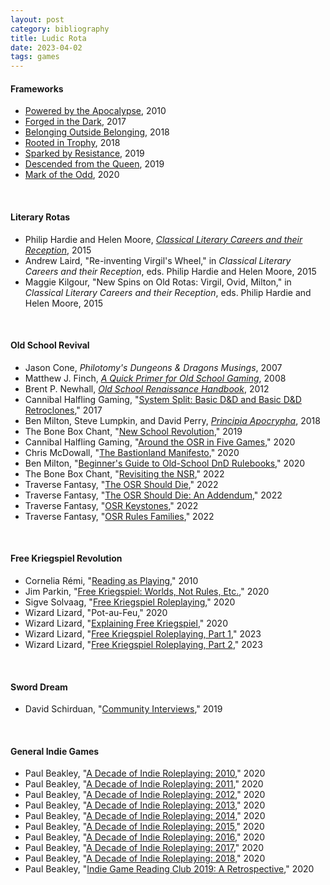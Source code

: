 ```yaml
---
layout: post
category: bibliography
title: Ludic Rota
date: 2023-04-02
tags: games
---
```


#### Frameworks

* [Powered by the Apocalypse](http://apocalypse-world.com/pbta/games/find), 2010
* [Forged in the Dark](https://bladesinthedark.com/forged-dark), 2017
* [Belonging Outside Belonging](https://buriedwithoutceremony.com/belonging), 2018
* [Rooted in Trophy](https://trophyrpg.com/system/), 2018
* [Sparked by Resistance](https://rowanrookanddecard.com/product/the-resistance-toolbox/), 2019
* [Descended from the Queen](https://forthequeengame.com/), 2019
* [Mark of the Odd](https://drive.google.com/drive/folders/1AxH25aVWJETisfWNrxCOAHyKE7OCVgS1), 2020

<br>


#### Literary Rotas

* Philip Hardie and Helen Moore, [*Classical Literary Careers and their Reception*](https://www.cambridge.org/ca/academic/subjects/classical-studies/classical-literature/classical-literary-careers-and-their-reception), 2015
* Andrew Laird, "Re-inventing Virgil's Wheel," in *Classical Literary Careers and their Reception*, eds. Philip Hardie and Helen Moore, 2015
* Maggie Kilgour, "New Spins on Old Rotas: Virgil, Ovid, Milton," in *Classical Literary Careers and their Reception*, eds. Philip Hardie and Helen Moore, 2015

<br>


#### Old School Revival

* Jason Cone, *Philotomy's Dungeons & Dragons Musings*, 2007
* Matthew J. Finch, [*A Quick Primer for Old School Gaming*](https://www.lulu.com/shop/matthew-finch/quick-primer-for-old-school-gaming/ebook/product-3159558.html), 2008
* Brent P. Newhall, [*Old School Renaissance Handbook*](https://www.drivethrurpg.com/product/109631/Old-School-Renaissance-Handbook), 2012
* Cannibal Halfling Gaming, "[System Split: Basic D&D and Basic D&D Retroclones](https://cannibalhalflinggaming.com/2017/10/25/system-split-basic-dd-and-basic-dd-retroclones/)," 2017
* Ben Milton, Steve Lumpkin, and David Perry, [*Principia Apocrypha*](https://lithyscaphe.blogspot.com/p/principia-apocrypha.html), 2018
* The Bone Box Chant, "[New School Revolution](https://boneboxchant.wordpress.com/2019/12/21/nsr/)," 2019
* Cannibal Halfling Gaming, "[Around the OSR in Five Games](https://cannibalhalflinggaming.com/2020/03/25/around-the-osr-in-five-games/)," 2020
* Chris McDowall, "[The Bastionland Manifesto](https://www.bastionland.com/2020/04/the-bastionland-manifesto.html)," 2020
* Ben Milton, "[Beginner's Guide to Old-School DnD Rulebooks](https://www.youtube.com/watch?v=JHQaed6GAHc)," 2020
* The Bone Box Chant, "[Revisiting the NSR](https://boneboxchant.wordpress.com/2022/05/04/revisiting-the-nsr/)," 2022
* Traverse Fantasy, "[The OSR Should Die](https://traversefantasy.blogspot.com/2022/06/the-osr-should-die.html)," 2022
* Traverse Fantasy, "[The OSR Should Die: An Addendum](https://traversefantasy.blogspot.com/2022/06/the-osr-should-die-addendum.html)," 2022
* Traverse Fantasy, "[OSR Keystones](https://traversefantasy.blogspot.com/p/keystone-readings.html)," 2022
* Traverse Fantasy, "[OSR Rules Families](https://traversefantasy.blogspot.com/2022/12/osr-rules-families.html)," 2022

<br>


#### Free Kriegspiel Revolution

* Cornelia Rémi, "[Reading as Playing](https://www.researchgate.net/publication/256496712_Reading_as_Playing_The_Cognitive_Challenge_of_the_Wimmelbook)," 2010
* Jim Parkin, "[Free Kriegspiel: Worlds, Not Rules, Etc.](https://d66kobolds.blogspot.com/2020/09/free-kriegsspiel-worlds-not-rules-etc.html)," 2020
* Sigve Solvaag, "[Free Kriegspiel Roleplaying](https://www.revenant-quill.com/p/free-kriegsspiel-roleplaying.html)," 2020
* Wizard Lizard, "Pot-au-Feu," 2020
* Wizard Lizard, "[Explaining Free Kriegspiel](https://undergroundadv.blogspot.com/2020/09/explaining-free-kriegsspiel-to-various.html)," 2020
* Wizard Lizard, "[Free Kriegspiel Roleplaying, Part 1](https://undergroundadv.blogspot.com/2023/01/free-kriegsspiel-roleplaying.html)," 2023
* Wizard Lizard, "[Free Kriegspiel Roleplaying, Part 2](https://undergroundadv.blogspot.com/2023/01/free-kriegsspiel-roleplaying-part-2-old.html)," 2023

<br>


#### Sword Dream

* David Schirduan, "[Community Interviews](https://www.technicalgrimoire.com/david/2019/06/sworddream)," 2019

<br>


#### General Indie Games

* Paul Beakley, "[A Decade of Indie Roleplaying: 2010](https://www.indiegamereadingclub.com/indie-game-reading-club/a-decade-of-indie-roleplaying-2010/)," 2020
* Paul Beakley, "[A Decade of Indie Roleplaying: 2011](https://www.indiegamereadingclub.com/indie-game-reading-club/a-decade-of-indie-roleplaying-2011/)," 2020
* Paul Beakley, "[A Decade of Indie Roleplaying: 2012](https://www.indiegamereadingclub.com/indie-game-reading-club/a-decade-of-indie-roleplaying-2012/)," 2020
* Paul Beakley, "[A Decade of Indie Roleplaying: 2013](https://www.indiegamereadingclub.com/indie-game-reading-club/a-decade-of-indie-roleplaying-2013/)," 2020
* Paul Beakley, "[A Decade of Indie Roleplaying: 2014](https://www.indiegamereadingclub.com/indie-game-reading-club/a-decade-of-indie-roleplaying-2014/)," 2020
* Paul Beakley, "[A Decade of Indie Roleplaying: 2015](https://www.indiegamereadingclub.com/indie-game-reading-club/a-decade-of-indie-roleplaying-2015/)," 2020
* Paul Beakley, "[A Decade of Indie Roleplaying: 2016](https://www.indiegamereadingclub.com/indie-game-reading-club/a-decade-of-indie-roleplaying-2016/)," 2020
* Paul Beakley, "[A Decade of Indie Roleplaying: 2017](https://www.indiegamereadingclub.com/indie-game-reading-club/a-decade-of-indie-roleplaying-2017/)," 2020
* Paul Beakley, "[A Decade of Indie Roleplaying: 2018](https://www.indiegamereadingclub.com/indie-game-reading-club/a-decade-of-indie-roleplaying-2018/)," 2020
* Paul Beakley, "[Indie Game Reading Club 2019: A Retrospective](https://www.indiegamereadingclub.com/indie-game-reading-club/indie-game-reading-club-2019-a-retrospective/)," 2020

